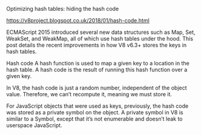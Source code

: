 

Optimizing hash tables: hiding the hash code

https://v8project.blogspot.co.uk/2018/01/hash-code.html

ECMAScript 2015 introduced several new data structures such as Map, Set, WeakSet, and WeakMap, all of which use hash tables under the hood. This post details the recent improvements in how V8 v6.3+ stores the keys in hash tables.

Hash code
A hash function is used to map a given key to a location in the hash table. A hash code is the result of running this hash function over a given key.

In V8, the hash code is just a random number, independent of the object value. Therefore, we can’t recompute it, meaning we must store it.

For JavaScript objects that were used as keys, previously, the hash code was stored as a private symbol on the object. A private symbol in V8 is similar to a Symbol, except that it’s not enumerable and doesn’t leak to userspace JavaScript.

